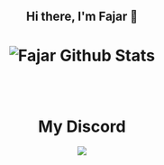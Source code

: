 <h2 align="center"><strong>Hi there, I'm Fajar</strong> 👋<h2>
<h1 align="center">
  <img alt="Fajar Github Stats" src="https://github-readme-stats.codestackr.vercel.app/api?username=fajarr-m&show_icons=true&hide_border=true&theme=tokyonight" />
</h1>
 <br>
 <br>
<h1 align="center"><strong>My Discord</strong></h1>
  <p align="center">
    <img src="https://discord.c99.nl/widget/theme-2/427590366494064650.png" />
  </p>
